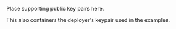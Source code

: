 Place supporting public key pairs here.

This also containers the deployer's keypair used in the examples.
